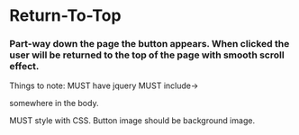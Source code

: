 # Return-To-Top

###  Part-way down the page the button appears.  When clicked the user will be returned to the top of the page with smooth scroll effect.

Things to note:
MUST have jquery
MUST include->
<div id="return-to-top" class="d-md-none return-to-top"></div>
somewhere in the body.

MUST style with CSS.
Button image should be background image.
